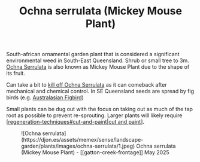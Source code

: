 ﻿---
photos:
  1:
    date: 2025-05-24 11:35:17
    description: None
    filename: 48A18F67-DAA2-443A-AFCC-FC0F1DE56E1B.heic
    latitude: -27.538605
    longitude: 152.05580283333333
    memexFilename: images/ochna-serrulata/1.jpeg
    title: None
tags: plants, gardens, weeds
title: Ochna serrulata (Mickey Mouse Plant)
type: plant
---
South-african ornamental garden plant that is considered a significant environmental weed in South-East Queensland. Shrub or small tree to 3m. [Ochna Serrulata](https://en.wikipedia.org/wiki/Ochna_serrulata) is also known as Mickey Mouse Plant due to the shape of its fruit.

Can take a bit to [kill off Ochna Serrulata](https://weeds.org.au/profiles/ochna-mickey-mouse/) as it can comeback after mechanical and chemical control. In SE Queensland seeds are spread by fig birds (e.g.  [Australasian Figbird](/memex/sense/birdwatching/australasianFigbird.md))

Small plants can be dug out with the focus on taking out as much of the tap root as possible to prevent re-sprouting. Larger plants will likely require [[regeneration-techniques#cut-and-paint|cut and paint]].

<figure markdown>
![Ochna serrulata](https://djon.es/assets/memex/sense/landscape-garden/plants/images/ochna-serrulata/1.jpeg)
<caption>Ochna serrulata (Mickey Mouse Plant) - [[gatton-creek-frontage]] May 2025</caption>
</figure>


[//begin]: # "Autogenerated link references for markdown compatibility"
[regeneration-techniques#cut-and-paint|cut and paint]: ../techniques/regeneration-techniques "Regeneration techniques"
[//end]: # "Autogenerated link references"